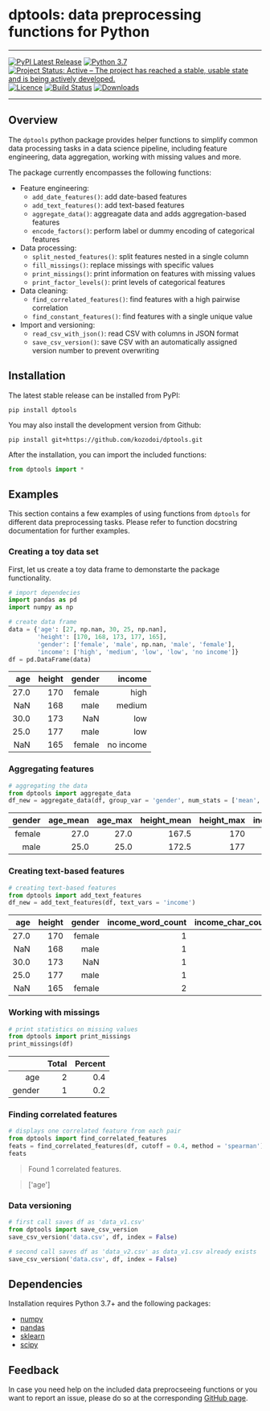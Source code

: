 # dptools: data preprocessing functions for Python

---

[![PyPI Latest Release](https://img.shields.io/pypi/v/dptools.svg)](https://pypi.org/project/dptools/)
[![Python 3.7](https://img.shields.io/badge/python-3.7-blue.svg)](https://pypi.org/project/dptools/)
[![Project Status: Active – The project has reached a stable, usable state and is being actively developed.](https://www.repostatus.org/badges/latest/active.svg)](https://www.repostatus.org/#active)
[![Licence](https://img.shields.io/github/license/mashape/apistatus.svg)](http://choosealicense.com/licenses/mit/)
[![Build Status](https://travis-ci.org/kozodoi/dptools.svg?branch=master)](https://travis-ci.com/kozodoi/dptools)
[![Downloads](https://img.shields.io/pypi/dm/dptools)](https://pypi.org/project/dptools/)

---

## Overview

The `dptools` python package provides helper functions to simplify common data processing tasks in a data science pipeline, including feature engineering, data aggregation, working with missing values and more.

The package currently encompasses the following functions:
- Feature engineering:
    - `add_date_features()`: add date-based features
    - `add_text_features()`: add text-based features 
    - `aggregate_data()`: aggreagate data and adds aggregation-based features
    - `encode_factors()`: perform label or dummy encoding of categorical features
- Data processing:
    - `split_nested_features()`: split features nested in a single column
    - `fill_missings()`: replace missings with specific values
    - `print_missings()`: print information on features with missing values
    - `print_factor_levels()`: print levels of categorical features
- Data cleaning:
    - `find_correlated_features()`: find features with a high pairwise correlation
    - `find_constant_features()`: find features with a single unique value
- Import and versioning:
    - `read_csv_with_json()`: read CSV with columns in JSON format
    - `save_csv_version()`: save CSV with an automatically assigned version number to prevent overwriting
    

## Installation

The latest stable release can be installed from PyPI:
```
pip install dptools
```

You may also install the development version from Github:
```
pip install git+https://github.com/kozodoi/dptools.git
```

After the installation, you can import the included functions:
```py
from dptools import *
```


## Examples

This section contains a few examples of using functions from `dptools` for different data preprocessing tasks. Please refer to function docstring documentation for further examples.


### Creating a toy data set

First, let us create a toy data frame to demonstarte the package functionality.

```py
# import dependecies
import pandas as pd
import numpy as np

# create data frame
data = {'age': [27, np.nan, 30, 25, np.nan], 
        'height': [170, 168, 173, 177, 165], 
        'gender': ['female', 'male', np.nan, 'male', 'female'],
        'income': ['high', 'medium', 'low', 'low', 'no income']}
df = pd.DataFrame(data)
```
| age | height | gender | income |
|---:| ---:| ---:| ---:|   
| 27.0 | 170 | female | high |
| NaN | 168 | male | medium |
| 30.0 | 173 | NaN | low |
| 25.0 | 177 | male | low |
| NaN | 165 | female | no income |


### Aggregating features

```py
# aggregating the data
from dptools import aggregate_data
df_new = aggregate_data(df, group_var = 'gender', num_stats = ['mean', 'max'], fac_stats = 'mode')   
```
| gender | age_mean | age_max | height_mean | height_max | income_mode |
|---:| ---:| ---:| ---:| ---:| ---:|    
| female | 27.0 | 27.0 | 167.5 | 170 | 'high' |
| male | 25.0 | 25.0 | 172.5 | 177 | 'low' |


### Creating text-based features

```py
# creating text-based features
from dptools import add_text_features
df_new = add_text_features(df, text_vars = 'income')
```
| age | height | gender | income_word_count | income_char_count |  income_tfidf_0 | ... | income_tfidf_3 | 
|---:| ---:| ---:| ---:| ---:| ---:| ---:| ---:|
| 27.0 | 170 | female | 1 | 4 | 1.0 | ... | 0.0 | 
| NaN | 168 | male | 1 | 6 | 0.0 | ... | 1.0 | 
| 30.0 | 173 | NaN | 1 | 3 | 0.0 | ... | 0.0 | 
| 25.0 | 177 | male | 1 | 3 | 0.0 | ... | 0.0 | 
| NaN | 165 | female | 2 | 9 | 0.0 | ... | 0.0 |


### Working with missings

```py
# print statistics on missing values
from dptools import print_missings
print_missings(df)
```
| | Total | Percent | 
|---:| ---:| ---:|
| age | 2 | 0.4 |
| gender | 1 | 0.2 |


### Finding correlated features

```py
# displays one correlated feature from each pair
from dptools import find_correlated_features
feats = find_correlated_features(df, cutoff = 0.4, method = 'spearman')
feats
```
> Found 1 correlated features.

> ['age']

### Data versioning

```py
# first call saves df as 'data_v1.csv'
from dptools import save_csv_version
save_csv_version('data.csv', df, index = False)

# second call saves df as 'data_v2.csv' as data_v1.csv already exists
save_csv_version('data.csv', df, index = False)
```


## Dependencies

Installation requires Python 3.7+ and the following packages:
- [numpy](https://www.numpy.org)
- [pandas](https://pandas.pydata.org)
- [sklearn](https://scikit-learn.org)
- [scipy](https://scipy.org)


## Feedback

In case you need help on the included data preprocseeing functions or you want to report an issue, please do so at the corresponding [GitHub page](https://github.com/kozodoi/dptools/issues).
